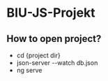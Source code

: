# BIU-JS-Projekt


## How to open project?

- cd {project dir}
- json-server --watch db.json
- ng serve
